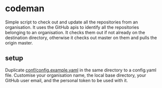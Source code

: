 codeman
=================

Simple script to check out and update all the repositories from an organisation.
It uses the GitHub apis to identify all the repositories belonging to 
an organisation. It checks them out if not already on the destination directory, 
otherwise it checks out master on them and pulls the origin master.

setup
-----
Duplicate [conf/config.example.yaml](conf/config.example.yaml) in the same
directory to a config.yaml file.
Customise your organisation name, the local base directory, your GitHub user email,
and the personal token to be used with it.

